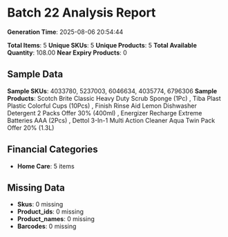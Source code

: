 # Batch 22 Analysis Report

**Generation Time**: 2025-08-06 20:54:44

**Total Items**: 5
**Unique SKUs**: 5
**Unique Products**: 5
**Total Available Quantity**: 108.00
**Near Expiry Products**: 0

## Sample Data
**Sample SKUs**: 4033780, 5237003, 6046634, 4035774, 6796306
**Sample Products**: Scotch Brite Classic Heavy Duty Scrub Sponge (1Pc) , Tiba Plast Plastic Colorful Cups (10Pcs) , Finish Rinse Aid Lemon Dishwasher Detergent 2 Packs Offer 30% (400ml) , Energizer Recharge Extreme Batteries AAA (2Pcs) , Dettol 3-In-1 Multi Action Cleaner Aqua Twin Pack Offer 20% (1.3L)

## Financial Categories
- **Home Care**: 5 items

## Missing Data
- **Skus**: 0 missing
- **Product_ids**: 0 missing
- **Product_names**: 0 missing
- **Barcodes**: 0 missing

